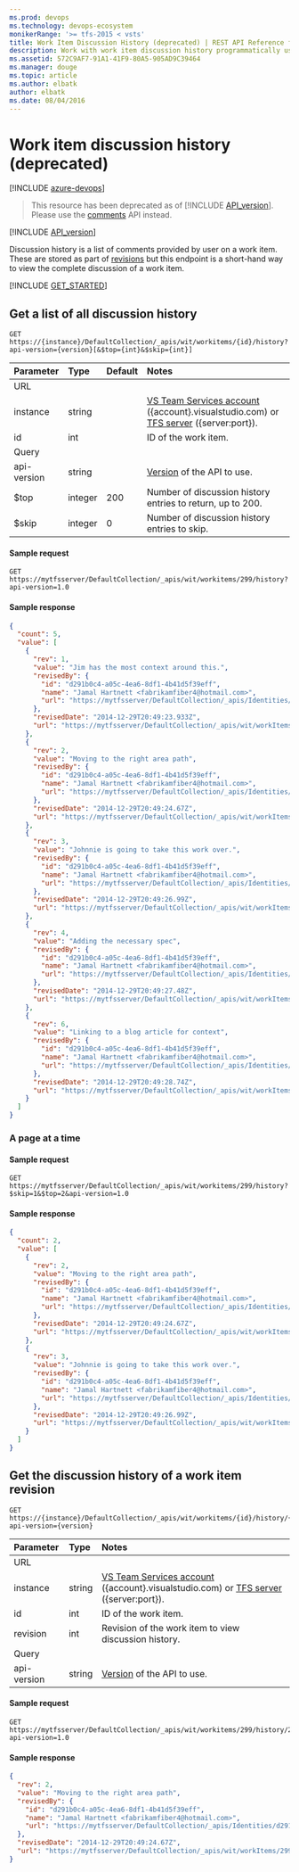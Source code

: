 ```yaml
---
ms.prod: devops
ms.technology: devops-ecosystem
monikerRange: '>= tfs-2015 < vsts'
title: Work Item Discussion History (deprecated) | REST API Reference for Team Foundation Server
description: Work with work item discussion history programmatically using the REST APIs for Team Foundation Server. 
ms.assetid: 572C9AF7-91A1-41F9-80A5-905AD9C39464
ms.manager: douge
ms.topic: article
ms.author: elbatk
author: elbatk
ms.date: 08/04/2016
---
```


# Work item discussion history (deprecated)

[!INCLUDE [azure-devops](../_data/azure-devops-message.md)]

> This resource has been deprecated as of [!INCLUDE [API_version](../_data/version3-preview.md)].
> Please use the [comments](./comments.md) API instead.

[!INCLUDE [API_version](../_data/version.md)]

Discussion history is a list of comments provided by user on a work item.  These are stored as part of [revisions](./revisions.md) but this endpoint is a short-hand way to view the complete discussion of a work item.

[!INCLUDE [GET_STARTED](../..//api/_data/get-started.md)]

## Get a list of all discussion history
<a name="getalistofalldiscussionhistory" />

```no-highlight
GET https://{instance}/DefaultCollection/_apis/wit/workitems/{id}/history?api-version={version}[&$top={int}&$skip={int}]
```

| Parameter | Type    | Default | Notes	
|:----------|:--------|:--------|:--------------------------------------
| URL
| instance  | string  |         | [VS Team Services account](../../get-started/rest/basics.md) ({account}.visualstudio.com) or [TFS server](../../get-started/rest/basics.md) ({server:port}).
| id        | int     |         | ID of the work item.
| Query
| api-version| string |         | [Version](../../concepts/rest-api-versioning.md) of the API to use.
| $top      | integer | 200     | Number of discussion history entries to return, up to 200.
| $skip     | integer | 0       | Number of discussion history entries to skip.

#### Sample request

```
GET https://mytfsserver/DefaultCollection/_apis/wit/workitems/299/history?api-version=1.0
```

#### Sample response

```json
{
  "count": 5,
  "value": [
    {
      "rev": 1,
      "value": "Jim has the most context around this.",
      "revisedBy": {
        "id": "d291b0c4-a05c-4ea6-8df1-4b41d5f39eff",
        "name": "Jamal Hartnett <fabrikamfiber4@hotmail.com>",
        "url": "https://mytfsserver/DefaultCollection/_apis/Identities/d291b0c4-a05c-4ea6-8df1-4b41d5f39eff"
      },
      "revisedDate": "2014-12-29T20:49:23.933Z",
      "url": "https://mytfsserver/DefaultCollection/_apis/wit/workItems/299/history/1"
    },
    {
      "rev": 2,
      "value": "Moving to the right area path",
      "revisedBy": {
        "id": "d291b0c4-a05c-4ea6-8df1-4b41d5f39eff",
        "name": "Jamal Hartnett <fabrikamfiber4@hotmail.com>",
        "url": "https://mytfsserver/DefaultCollection/_apis/Identities/d291b0c4-a05c-4ea6-8df1-4b41d5f39eff"
      },
      "revisedDate": "2014-12-29T20:49:24.67Z",
      "url": "https://mytfsserver/DefaultCollection/_apis/wit/workItems/299/history/2"
    },
    {
      "rev": 3,
      "value": "Johnnie is going to take this work over.",
      "revisedBy": {
        "id": "d291b0c4-a05c-4ea6-8df1-4b41d5f39eff",
        "name": "Jamal Hartnett <fabrikamfiber4@hotmail.com>",
        "url": "https://mytfsserver/DefaultCollection/_apis/Identities/d291b0c4-a05c-4ea6-8df1-4b41d5f39eff"
      },
      "revisedDate": "2014-12-29T20:49:26.99Z",
      "url": "https://mytfsserver/DefaultCollection/_apis/wit/workItems/299/history/3"
    },
    {
      "rev": 4,
      "value": "Adding the necessary spec",
      "revisedBy": {
        "id": "d291b0c4-a05c-4ea6-8df1-4b41d5f39eff",
        "name": "Jamal Hartnett <fabrikamfiber4@hotmail.com>",
        "url": "https://mytfsserver/DefaultCollection/_apis/Identities/d291b0c4-a05c-4ea6-8df1-4b41d5f39eff"
      },
      "revisedDate": "2014-12-29T20:49:27.48Z",
      "url": "https://mytfsserver/DefaultCollection/_apis/wit/workItems/299/history/4"
    },
    {
      "rev": 6,
      "value": "Linking to a blog article for context",
      "revisedBy": {
        "id": "d291b0c4-a05c-4ea6-8df1-4b41d5f39eff",
        "name": "Jamal Hartnett <fabrikamfiber4@hotmail.com>",
        "url": "https://mytfsserver/DefaultCollection/_apis/Identities/d291b0c4-a05c-4ea6-8df1-4b41d5f39eff"
      },
      "revisedDate": "2014-12-29T20:49:28.74Z",
      "url": "https://mytfsserver/DefaultCollection/_apis/wit/workItems/299/history/6"
    }
  ]
}
```


### A page at a time

#### Sample request

```
GET https://mytfsserver/DefaultCollection/_apis/wit/workitems/299/history?$skip=1&$top=2&api-version=1.0
```

#### Sample response

```json
{
  "count": 2,
  "value": [
    {
      "rev": 2,
      "value": "Moving to the right area path",
      "revisedBy": {
        "id": "d291b0c4-a05c-4ea6-8df1-4b41d5f39eff",
        "name": "Jamal Hartnett <fabrikamfiber4@hotmail.com>",
        "url": "https://mytfsserver/DefaultCollection/_apis/Identities/d291b0c4-a05c-4ea6-8df1-4b41d5f39eff"
      },
      "revisedDate": "2014-12-29T20:49:24.67Z",
      "url": "https://mytfsserver/DefaultCollection/_apis/wit/workItems/299/history/2"
    },
    {
      "rev": 3,
      "value": "Johnnie is going to take this work over.",
      "revisedBy": {
        "id": "d291b0c4-a05c-4ea6-8df1-4b41d5f39eff",
        "name": "Jamal Hartnett <fabrikamfiber4@hotmail.com>",
        "url": "https://mytfsserver/DefaultCollection/_apis/Identities/d291b0c4-a05c-4ea6-8df1-4b41d5f39eff"
      },
      "revisedDate": "2014-12-29T20:49:26.99Z",
      "url": "https://mytfsserver/DefaultCollection/_apis/wit/workItems/299/history/3"
    }
  ]
}
```


## Get the discussion history of a work item revision

```no-highlight
GET https://{instance}/DefaultCollection/_apis/wit/workitems/{id}/history/{revision}?api-version={version}
```

| Parameter | Type    | Notes	
|:----------|:--------|:--------------------------------------
| URL
| instance  | string  | [VS Team Services account](../../get-started/rest/basics.md) ({account}.visualstudio.com) or [TFS server](../../get-started/rest/basics.md) ({server:port}).
| id        | int     | ID of the work item.
| revision  | int     | Revision of the work item to view discussion history.
| Query
| api-version| string | [Version](../../concepts/rest-api-versioning.md) of the API to use.

#### Sample request

```
GET https://mytfsserver/DefaultCollection/_apis/wit/workitems/299/history/2?api-version=1.0
```

#### Sample response

```json
{
  "rev": 2,
  "value": "Moving to the right area path",
  "revisedBy": {
    "id": "d291b0c4-a05c-4ea6-8df1-4b41d5f39eff",
    "name": "Jamal Hartnett <fabrikamfiber4@hotmail.com>",
    "url": "https://mytfsserver/DefaultCollection/_apis/Identities/d291b0c4-a05c-4ea6-8df1-4b41d5f39eff"
  },
  "revisedDate": "2014-12-29T20:49:24.67Z",
  "url": "https://mytfsserver/DefaultCollection/_apis/wit/workItems/299/history/2"
}
```


